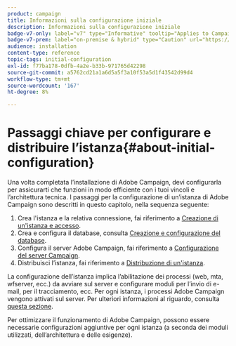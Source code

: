 ```yaml
---
product: campaign
title: Informazioni sulla configurazione iniziale
description: Informazioni sulla configurazione iniziale
badge-v7-only: label="v7" type="Informative" tooltip="Applies to Campaign Classic v7 only"
badge-v7-prem: label="on-premise & hybrid" type="Caution" url="https://experienceleague.adobe.com/docs/campaign-classic/using/installing-campaign-classic/architecture-and-hosting-models/hosting-models-lp/hosting-models.html?lang=en" tooltip="Applies to on-premise and hybrid deployments only"
audience: installation
content-type: reference
topic-tags: initial-configuration
exl-id: f77ba178-0dfb-4a2e-b33b-971765d42298
source-git-commit: a5762cd21a1a6d5a5f3a10f53a5d1f43542d99d4
workflow-type: tm+mt
source-wordcount: '167'
ht-degree: 8%

---
```


# Passaggi chiave per configurare e distribuire l’istanza{#about-initial-configuration}



Una volta completata l’installazione di Adobe Campaign, devi configurarla per assicurarti che funzioni in modo efficiente con i tuoi vincoli e l’architettura tecnica. I passaggi per la configurazione di un’istanza di Adobe Campaign sono descritti in questo capitolo, nella sequenza seguente:

1. Crea l&#39;istanza e la relativa connessione, fai riferimento a [Creazione di un&#39;istanza e accesso](../../installation/using/creating-an-instance-and-logging-on.md).
1. Crea e configura il database, consulta [Creazione e configurazione del database](../../installation/using/creating-and-configuring-the-database.md).
1. Configura il server Adobe Campaign, fai riferimento a [Configurazione del server Campaign](../../installation/using/configuring-campaign-server.md).
1. Distribuisci l’istanza, fai riferimento a [Distribuzione di un&#39;istanza](../../installation/using/deploying-an-instance.md).

La configurazione dell’istanza implica l’abilitazione dei processi (web, mta, wfserver, ecc.) da avviare sul server e configurare moduli per l’invio di e-mail, per il tracciamento, ecc. Per ogni istanza, i processi Adobe Campaign vengono attivati sul server. Per ulteriori informazioni al riguardo, consulta [questa sezione](../../installation/using/configuring-campaign-server.md#enabling-processes).

Per ottimizzare il funzionamento di Adobe Campaign, possono essere necessarie configurazioni aggiuntive per ogni istanza (a seconda dei moduli utilizzati, dell’architettura e delle esigenze).

